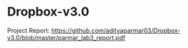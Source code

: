 # Dropbox-v3.0
Project Report: https://github.com/adityaparmar03/Dropbox-v3.0/blob/master/parmar_lab3_report.pdf
